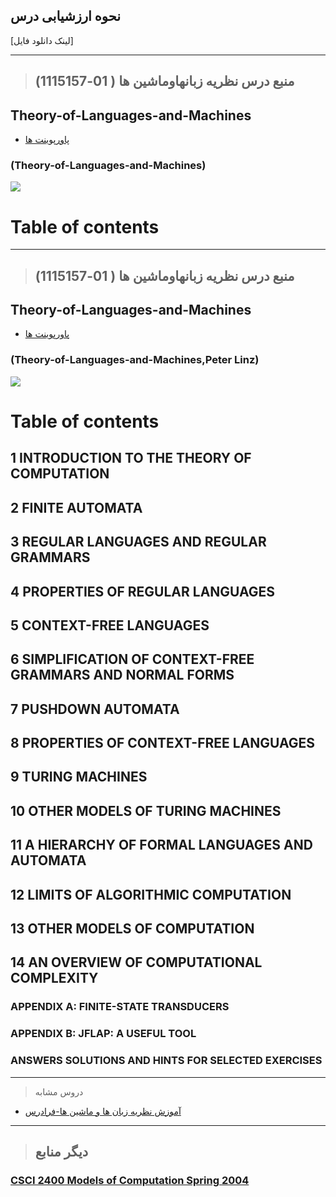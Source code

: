## نحوه ارزشیابی درس

[لینک دانلود فایل]

---------------
>## (منبع درس نظريه زبانهاوماشين ها ( 01-1115157


## Theory-of-Languages-and-Machines

- [پاورپوینت ها]()
    
###    (Theory-of-Languages-and-Machines)

<a href=""><img src="https://github.com/AliRazavi-edu/PNU_3991/blob/master/image/Theory-of-Languages-and-Machines.png"> </a>
# Table of contents

--------------
>## (منبع درس نظريه زبانهاوماشين ها ( 01-1115157

## Theory-of-Languages-and-Machines

- [پاورپوینت ها]()

###    (Theory-of-Languages-and-Machines,Peter Linz)

<a href="https://www.ebooksworld.ir/post/index/547/%D8%AF%D8%A7%D9%86%D9%84%D9%88%D8%AF-%DA%A9%D8%AA%D8%A7%D8%A8-an-introduction-to-formal-languages-and-automata-6th-edition"><img src="https://github.com/AliRazavi-edu/PNU_3991/blob/master/image/Theory-of-Languages-and-Machines1.png"> </a>
# Table of contents
## 1 INTRODUCTION TO THE THEORY OF COMPUTATION
## 2 FINITE AUTOMATA
## 3 REGULAR LANGUAGES AND REGULAR GRAMMARS
## 4 PROPERTIES OF REGULAR LANGUAGES
## 5 CONTEXT-FREE LANGUAGES
## 6 SIMPLIFICATION OF CONTEXT-FREE GRAMMARS AND NORMAL FORMS
## 7 PUSHDOWN AUTOMATA
## 8 PROPERTIES OF CONTEXT-FREE LANGUAGES
## 9 TURING MACHINES
## 10 OTHER MODELS OF TURING MACHINES
## 11 A HIERARCHY OF FORMAL LANGUAGES AND AUTOMATA
## 12 LIMITS OF ALGORITHMIC COMPUTATION
## 13 OTHER MODELS OF COMPUTATION
## 14 AN OVERVIEW OF COMPUTATIONAL COMPLEXITY
### APPENDIX A: FINITE-STATE TRANSDUCERS
### APPENDIX B: JFLAP: A USEFUL TOOL
### ANSWERS SOLUTIONS AND HINTS FOR SELECTED EXERCISES
----------------
> دروس مشابه

- [آموزش نظریه زبان ها و ماشین ها-فرادرس](https://faradars.org/courses/fvsft110-theory-of-languages-and-machines)

------------
> ## دیگر منابع
### [CSCI 2400  Models of Computation Spring 2004](http://www.cs.rpi.edu/~moorthy/Courses/S04/modcomp/)
